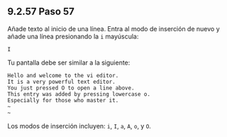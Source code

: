 ## 9.2.57 Paso 57
Añade texto al inicio de una línea. Entra al modo de inserción de nuevo y añade una línea presionando la `i` mayúscula:

	I

Tu pantalla debe ser similar a la siguiente:
```
Hello and welcome to the vi editor.                                           
It is a very powerful text editor.                                           
You just pressed O to open a line above.
This entry was added by pressing lowercase o. 
Especially for those who master it.
~                                                                          
~ 
```
Los modos de inserción incluyen: `i`, `I`, `a`, `A`, `o`, y `O`.


